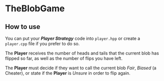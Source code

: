 # TheBlobGame

## How to use

You can put your _**Player Strategy**_ code into `player.hpp` or create a `player.cpp` file if you prefer to do so.

The **Player** receives the number of heads and tails that the current blob has flipped so far, as well as the number of flips you have left.

The **Player** must decide if they want to call the current blob _Fair_, _Biased_ (a Cheater), or state if the **Player** is _Unsure_ in order to flip again.
